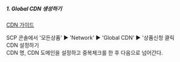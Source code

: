 ##### 1. Global CDN 생성하기
[CDN 가이드](https://cloud.samsungsds.com/manual/ko/scp_user_guide.html#getting_started_with_global_cdn)

SCP 콘솔에서 '모든상품' ▶ 'Network' ▶ 'Global CDN' ▶ '상품신청 클릭 </br>
CDN 설정하기 </br>
CDN 명, CDN 도메인을 설정하고 중복체크를 한 후 다음으로 넘어간다. </br>
